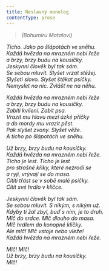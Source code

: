 ```yaml
---
title: Neslavný monolog
contentType: prose
---
```


<section>

> _(Bohumíru Matalovi)_

_Ticho. Jako po šlápotách ve sněhu.  
Každá hvězda na mrazném nebi řeže  
a brzy, brzy budu na kousíčky.  
Jeskynní člověk byl tak sám.  
Se sebou mluvit. Slyšet vrzat stěžej.  
Slyšeti slovo. Slyšet štěkat psíčky.  
Nemyslet na nic. Zvlášť ne na něhu._

</section>

<section>

_Každá hvězda na mrazném nebi řeže  
a brzy, brzy budu na kousíčky.  
Zabíti kvílení. Zabít psa.  
Vrazit mu hlavu mezi úzké příčky  
a do mordy mu vrazit pěst.  
Pak slyšet zvony. Slyšet věže.  
A ticho po šlápotách ve sněhu._

</section>

<section>

_Už brzy, brzy budu na kousíčky.  
Každá hvězda na mrazném nebi řeže.  
Ticho je lest. Ticho je lest  
pro strašné křiky, které nezrodí se  
a ryjí, vrývají se do masa.  
Cítiti třást se v sobě malé psíčky.  
Cítit své hrdlo v kličce._

</section>

<section>

_Jeskynní člověk byl tak sám.  
Se sebou mluvit. S nikým, s nikým už.  
Kdyby ti žal zbyl, buď s ním, je to druh.  
Mlč do srdce. Mlč dlouho do masa.  
Mlč hrdlem do konopné kličky.  
Ale mlč! Mlč vstoje nebo vleže!  
Každá hvězda na mrazném nebi řeže._

</section>

<section>

_Mlč! Mlč!  
Už brzy, brzy budu na kousíčky.  
Mlč!_

</section>
